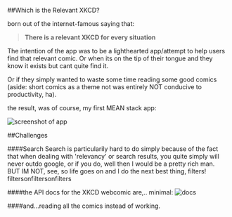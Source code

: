 ##Which is the Relevant XKCD?

born out of the internet-famous saying that:  

>  __There is a relevant XKCD for every 
>  situation__

The intention of the app was to be a lighthearted app/attempt to help 
users find that relevant comic.  Or when its on the tip of their tongue
and they know it exists but cant quite find it.

Or if they simply wanted to waste some time reading some good comics (aside: short comics as a theme not was entirely NOT conducive to productivity, ha).

the result, was of course, my first MEAN stack app:

![screenshot of app](https://i.imgur.com/A1S15ae.png)







##Challenges

####Search
Search is particularily hard to do simply because of the fact that
when dealing with 'relevancy' or search results, you quite simply will never outdo google,
or if you do, well then I would be a pretty rich man.  BUT IM NOT, see, so life goes on
and I do the next best thing, filters! filtersonfiltersonfilters

####the API docs for the XKCD webcomic are,.. minimal:
![docs](https://i.imgur.com/PiGsWfl.png)


####and...reading all the comics instead of working.



